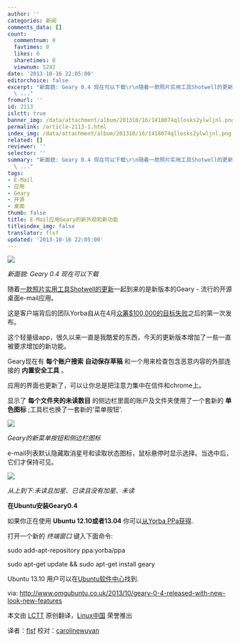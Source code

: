 ```yaml
---
author: ''
categories: 新闻
comments_data: []
count:
  commentnum: 0
  favtimes: 0
  likes: 0
  sharetimes: 0
  viewnum: 5242
date: '2013-10-16 22:05:00'
editorchoice: false
excerpt: "新面貌: Geary 0.4 现在可以下载\r\n随着一款照片实用工具Shotwell的更新一起到来的是新版本的Geary - 流行的开源桌面e-mail应用。\r\n这是客户端背后的团队Yorba自从在4月众筹$100,000的目标失败之后的第一次发布。\r\n这个
  \ ..."
fromurl: ''
id: 2113
islctt: true
banner_img: /data/attachment/album/201310/16/1418074qllosks2ylwljnl.png
permalink: /article-2113-1.html
index_img: /data/attachment/album/201310/16/1418074qllosks2ylwljnl.png.thumb.jpg
related: []
reviewer: ''
selector: ''
summary: "新面貌: Geary 0.4 现在可以下载\r\n随着一款照片实用工具Shotwell的更新一起到来的是新版本的Geary - 流行的开源桌面e-mail应用。\r\n这是客户端背后的团队Yorba自从在4月众筹$100,000的目标失败之后的第一次发布。\r\n这个
  \ ..."
tags:
- E-Mail
- 应用
- Geary
- 开源
- 桌面
thumb: false
title: E-Mail应用Geary的新外观和新功能
titleindex_img: false
translator: flsf
updated: '2013-10-16 22:05:00'
---
```


![](/data/attachment/album/201310/16/1418074qllosks2ylwljnl.png)


*新面貌: Geary 0.4 现在可以下载*


随着[一款照片实用工具Shotwell的更新](http://www.omgubuntu.co.uk/2013/10/shotwell-0-15-released-fixes-improvements)一起到来的是新版本的Geary - 流行的开源桌面e-mail应用。


这是客户端背后的团队Yorba自从在4月[众筹$100,000的目标失败](http://www.omgubuntu.co.uk/2013/04/geary-fundraiser-fails-at-half-way-mark)之后的第一次发布。


这个轻量级app，很久以来一直是我酷爱的东西，今天的更新版本增加了一些一直被要求增加的新功能。


Geary现在有 **每个账户搜索** **自动保存草稿** 和一个用来检查包含恶意内容的外部连接的 **内置安全工具** 。


应用的界面也更新了，可以让你总是把注意力集中在信件和chrome上。


显示了 **每个文件夹的未读数目** 的侧边栏里面的账户及文件夹使用了一个套新的 **单色图标** ;工具栏也换了一套新的'菜单按钮'.


![](/data/attachment/album/201310/16/141809pfqtf774fcqzz4ff.png) 


*Geary的新菜单按钮和侧边栏图标*


e-mail列表默认隐藏取消星号和读取状态图标，鼠标悬停时显示选择。当选中后，它们才保持可见。


 ![](/data/attachment/album/201310/16/141810g1xilv8sb58a8kvz.png)


*从上到下:未读且加星、已读且没有加星、未读*


**在Ubuntu安装Geary0.4**


如果你正在使用 **Ubuntu 12.10或者13.04** 你可以[从Yorba PPa获得](https://launchpad.net/%7Eyorba/+archive/ppa).


打开一个新的 *终端窗口* 键入下面命令:


sudo add-apt-repository ppa:yorba/ppa


sudo apt-get update && sudo apt-get install geary


 


Ubuntu 13.10 用户可以在[Ubuntu软件中心](apt://geary)找到.


 


via: <http://www.omgubuntu.co.uk/2013/10/geary-0-4-released-with-new-look-new-features>


本文由 [LCTT](https://github.com/LCTT/TranslateProject) 原创翻译，[Linux中国](http://linux.cn/portal.php) 荣誉推出


译者：[flsf](https://github.com/flsf) 校对：[carolinewuyan](http://github.com/carolinewuyan)
